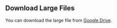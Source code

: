 ## Download Large Files
You can download the large file from [Google Drive]([https://drive.google.com/file/d/your-file-id/view?usp=sharing](https://drive.google.com/file/d/1x2DGWAFo8No8H2OlcwVMC4dn-CmHUet8/view?usp=sharing)).

